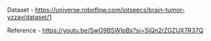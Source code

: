 Dataset - https://universe.roboflow.com/iotseecs/brain-tumor-yzzav/dataset/1

Reference - https://youtu.be/SwG9BSWIpBs?si=SjQn2rZGZUX7R37Q
